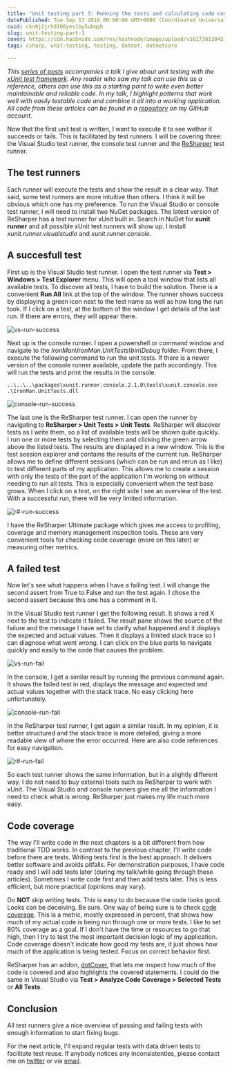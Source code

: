 ```yaml
---
title: "Unit testing part 3: Running the tests and calculating code coverage"
datePublished: Tue Sep 13 2016 00:00:00 GMT+0000 (Coordinated Universal Time)
cuid: ckn0j2jrh0106yes1by5vbqqh
slug: unit-testing-part-3
cover: https://cdn.hashnode.com/res/hashnode/image/upload/v1617381304579/GE2hscjzg.jpeg
tags: csharp, unit-testing, testing, dotnet, dotnetcore

---
```



_This [series of posts](https://kenbonny.net/tag/better-code-with-tests/) accompanies a talk I give about unit testing with the [xUnit test framework](https://xunit.github.io/). Any reader who saw my talk can use this as a reference, others can use this as a starting point to write even better maintainable and reliable code. In my talk, I highlight patterns that work well with easily testable code and combine it all into a working application. All code from these articles can be found in a [repository](https://github.com/KenBonny/IronMan) on my GitHub account._

Now that the first unit test is written, I want to execute it to see wether it succeeds or fails. This is facilitated by test runners. I will be covering three: the Visual Studio test runner, the console test runner and the [ReSharper](https://www.jetbrains.com/resharper/) test runner.

## The test runners

Each runner will execute the tests and show the result in a clear way. That said, some test runners are more intuitive than others. I think it will be obvious which one has my preference. To run the Visual Studio or console test runner, I will need to install two NuGet packages. The latest version of ReSharper has a test runner for xUnit built in. Search in NuGet for **xunit runner** and all possible xUnit test runners will show up. I install _xunit.runner.visualstudio_ and _xunit.runner.console_.

## A succesfull test

First up is the Visual Studio test runner. I open the test runner via **Test > Windows > Test Explorer** menu. This will open a tool window that lists all available tests. To discover all tests, I have to build the solution. There is a convenient **Run All** link at the top of the window. The runner shows success by displaying a green icon next to the test name as well as how long the run took. If I click on a test, at the bottom of the window I get details of the last run. If there are errors, they will appear there.

![vs-run-success](https://cdn.hashnode.com/res/hashnode/image/upload/v1617381295296/mt743HqF5.jpeg)

Next up is the console runner. I open a powershell or command window and navigate to the _IronMan\\IronMan.UnitTests\\bin\\Debug_ folder. From there, I execute the following command to run the unit tests. If there is a newer version of the console runner available, update the path accordingly. This will run the tests and print the results in the console.

```
..\..\..\packages\xunit.runner.console.2.1.0\tools\xunit.console.exe .\IronMan.UnitTests.dll
```

![console-run-success](https://cdn.hashnode.com/res/hashnode/image/upload/v1617381296799/z3RHJFQXv.jpeg)

The last one is the ReSharper test runner. I can open the runner by navigating to **ReSharper > Unit Tests > Unit Tests**. ReSharper will discover tests as I write them, so a list of available tests will be shown quite quickly. I run one or more tests by selecting them and clicking the green arrow above the listed tests. The results are displayed in a new window. This is the test session explorer and contains the results of the current run. ReSharper allows me to define different sessions (which can be run and rerun as I like) to test different parts of my application. This allows me to create a session with only the tests of the part of the application I'm working on without needing to run all tests. This is especially convenient when the test base grows. When I click on a test, on the right side I see an overview of the test. With a successful run, there will be very limited information.

![r#-run-success](https://cdn.hashnode.com/res/hashnode/image/upload/v1617381298385/Y16FljHbq.jpeg)

I have the ReSharper Ultimate package which gives me access to profiling, coverage and memory management inspection tools. These are very convenient tools for checking code coverage (more on this later) or measuring other metrics.

## A failed test

Now let's see what happens when I have a failing test. I will change the second assert from True to False and run the test again. I chose the second assert because this one has a comment in it.

In the Visual Studio test runner I get the following result. It shows a red X next to the test to indicate it failed. The result pane shows the source of the failure and the message I have set to clarify what happened and it displays the expected and actual values. Then it displays a limited stack trace so I can diagnose what went wrong. I can click on the blue parts to navigate quickly and easily to the code that causes the problem.

![vs-run-fail](https://cdn.hashnode.com/res/hashnode/image/upload/v1617381299822/oxG4P2TSk.jpeg)

In the console, I get a similar result by running the previous command again. It shows the failed test in red, displays the message and expected and actual values together with the stack trace. No easy clicking here unfortunately.

![console-run-fail](https://cdn.hashnode.com/res/hashnode/image/upload/v1617381301341/z5_o2gxL6.jpeg)

In the ReSharper test runner, I get again a similar result. In my opinion, it is better structured and the stack trace is more detailed, giving a more readable view of where the error occurred. Here are also code references for easy navigation.

![r#-run-fail](https://cdn.hashnode.com/res/hashnode/image/upload/v1617381302807/bIPtG-zZA.jpeg)

So each test runner shows the same information, but in a slightly different way. I do not need to buy external tools such as ReSharper to work with xUnit. The Visual Studio and console runners give me all the information I need to check what is wrong. ReSharper just makes my life much more easy.

## Code coverage

The way I'll write code in the next chapters is a bit different from how traditional TDD works. In contrast to the previous chapter, I'll write code before there are tests. Writing tests first is the best approach. It delivers better software and avoids pitfalls. For demonstration purposes, I have code ready and I will add tests later (during my talk/while going through these articles). Sometimes I write code first and then add tests later. This is less efficient, but more practical (opinions may vary).

Do **NOT** skip writing tests. This is easy to do because the code looks good. Looks can be deceiving. Be sure. One way of being sure is to check [code coverage](https://msdn.microsoft.com/en-us/library/dd537628.aspx). This is a metric, mostly expressed in percent, that shows how much of my actual code is being run through one or more tests. I like to set 80% coverage as a goal. If I don't have the time or resources to go that high, then I try to test the most important decision logic of my application. Code coverage doesn't indicate how good my tests are, it just shows how much of the application is being tested. Focus on correct behavior first.

ReSharper has an addon, [dotCover](https://www.jetbrains.com/dotcover/), that lets me inspect how much of the code is covered and also highlights the covered statements. I could do the same in Visual Studio via **Test > Analyze Code Coverage > Selected Tests** or **All Tests**.

## Conclusion

All test runners give a nice overview of passing and failing tests with enough information to start fixing bugs.

For the next article, I'll expand regular tests with data driven tests to facilitate test reuse. If anybody notices any inconsistenties, please contact me on [twitter](https://twitter.com/bonny_ken/) or via [email](mailto:bonny.ken@gmail.com).
